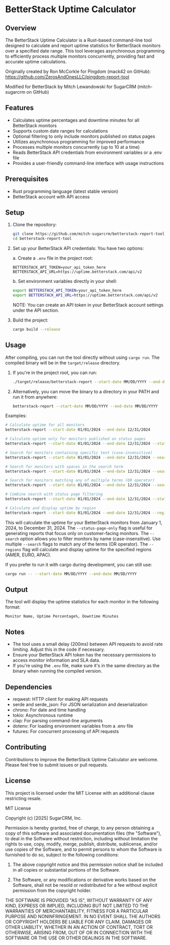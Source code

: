 # BetterStack Uptime Calculator

## Overview

The BetterStack Uptime Calculator is a Rust-based command-line tool designed to calculate and report uptime statistics for BetterStack monitors over a specified date range. This tool leverages asynchronous programming to efficiently process multiple monitors concurrently, providing fast and accurate uptime calculations.

Originally created by Ron McCorkle for Pingdom (mack42 on GitHub): https://github.com/ZerosAndOnesLLC/pingdom-report-tool

Modified for BetterStack by Mitch Lewandowski for SugarCRM (mitch-sugarcrm on GitHub)

## Features

- Calculates uptime percentages and downtime minutes for all BetterStack monitors
- Supports custom date ranges for calculations
- Optional filtering to only include monitors published on status pages
- Utilizes asynchronous programming for improved performance
- Processes multiple monitors concurrently (up to 10 at a time)
- Reads BetterStack API credentials from environment variables or a .env file
- Provides a user-friendly command-line interface with usage instructions

## Prerequisites

- Rust programming language (latest stable version)
- BetterStack account with API access

## Setup

1. Clone the repository:
   ```sh
   git clone https://github.com/mitch-sugarcrm/betterstack-report-tool.git
   cd betterstack-report-tool
   ```

2. Set up your BetterStack API credentials:
   You have two options:

   a. Create a `.env` file in the project root:
      ```
      BETTERSTACK_API_TOKEN=your_api_token_here
      BETTERSTACK_API_URL=https://uptime.betterstack.com/api/v2
      ```

   b. Set environment variables directly in your shell:
      ```sh
      export BETTERSTACK_API_TOKEN=your_api_token_here
      export BETTERSTACK_API_URL=https://uptime.betterstack.com/api/v2
      ```
      NOTE: You can create an API token in your BetterStack account settings under the API section.

3. Build the project:
   ```sh
   cargo build --release
   ```

## Usage

After compiling, you can run the tool directly without using `cargo run`. The compiled binary will be in the `target/release` directory.

1. If you're in the project root, you can run:
   ```sh
   ./target/release/betterstack-report --start-date MM/DD/YYYY --end-date MM/DD/YYYY
   ```

2. Alternatively, you can move the binary to a directory in your PATH and run it from anywhere:
   ```sh
   betterstack-report --start-date MM/DD/YYYY --end-date MM/DD/YYYY
   ```

Examples:
```sh
# Calculate uptime for all monitors
betterstack-report --start-date 01/01/2024 --end-date 12/31/2024

# Calculate uptime only for monitors published on status pages
betterstack-report --start-date 01/01/2024 --end-date 12/31/2024 --status-page-only

# Search for monitors containing specific text (case-insensitive)
betterstack-report --start-date 01/01/2024 --end-date 12/31/2024 --search "api"

# Search for monitors with spaces in the search term
betterstack-report --start-date 01/01/2024 --end-date 12/31/2024 --search "premium us 02"

# Search for monitors matching any of multiple terms (OR operator)
betterstack-report --start-date 01/01/2024 --end-date 12/31/2024 --search "production" --search "staging" --search "dev"

# Combine search with status page filtering
betterstack-report --start-date 01/01/2024 --end-date 12/31/2024 --status-page-only --search "api server" --search "web app"

# Calculate and display uptime by region
betterstack-report --start-date 01/01/2024 --end-date 12/31/2024 --regions AMER --regions EURO
```

This will calculate the uptime for your BetterStack monitors from January 1, 2024, to December 31, 2024. The `--status-page-only` flag is useful for generating reports that focus only on customer-facing monitors. The `--search` option allows you to filter monitors by name (case-insensitive). Use multiple `--search` flags to match any of the terms (OR operator). The `--regions` flag will calculate and display uptime for the specified regions (AMER, EURO, APAC).

If you prefer to run it with cargo during development, you can still use:
```sh
cargo run -- --start-date MM/DD/YYYY --end-date MM/DD/YYYY
```

## Output

The tool will display the uptime statistics for each monitor in the following format:
```
Monitor Name, Uptime Percentage%, Downtime Minutes
```

## Notes

- The tool uses a small delay (200ms) between API requests to avoid rate limiting. Adjust this in the code if necessary.
- Ensure your BetterStack API token has the necessary permissions to access monitor information and SLA data.
- If you're using the `.env` file, make sure it's in the same directory as the binary when running the compiled version.

## Dependencies

- reqwest: HTTP client for making API requests
- serde and serde_json: For JSON serialization and deserialization
- chrono: For date and time handling
- tokio: Asynchronous runtime
- clap: For parsing command-line arguments
- dotenv: For loading environment variables from a .env file
- futures: For concurrent processing of API requests

## Contributing

Contributions to improve the BetterStack Uptime Calculator are welcome. Please feel free to submit issues or pull requests.

## License

This project is licensed under the MIT License with an additional clause restricting resale.

MIT License

Copyright (c) [2025] SugarCRM, Inc.

Permission is hereby granted, free of charge, to any person obtaining a copy
of this software and associated documentation files (the "Software"), to deal
in the Software without restriction, including without limitation the rights
to use, copy, modify, merge, publish, distribute, sublicense, and/or use copies
of the Software, and to permit persons to whom the Software is
furnished to do so, subject to the following conditions:

1. The above copyright notice and this permission notice shall be included in all
   copies or substantial portions of the Software.

2. The Software, or any modifications or derivative works based on the Software,
   shall not be resold or redistributed for a fee without explicit permission
   from the copyright holder.

THE SOFTWARE IS PROVIDED "AS IS", WITHOUT WARRANTY OF ANY KIND, EXPRESS OR
IMPLIED, INCLUDING BUT NOT LIMITED TO THE WARRANTIES OF MERCHANTABILITY,
FITNESS FOR A PARTICULAR PURPOSE AND NONINFRINGEMENT. IN NO EVENT SHALL THE
AUTHORS OR COPYRIGHT HOLDERS BE LIABLE FOR ANY CLAIM, DAMAGES OR OTHER
LIABILITY, WHETHER IN AN ACTION OF CONTRACT, TORT OR OTHERWISE, ARISING FROM,
OUT OF OR IN CONNECTION WITH THE SOFTWARE OR THE USE OR OTHER DEALINGS IN THE
SOFTWARE.
